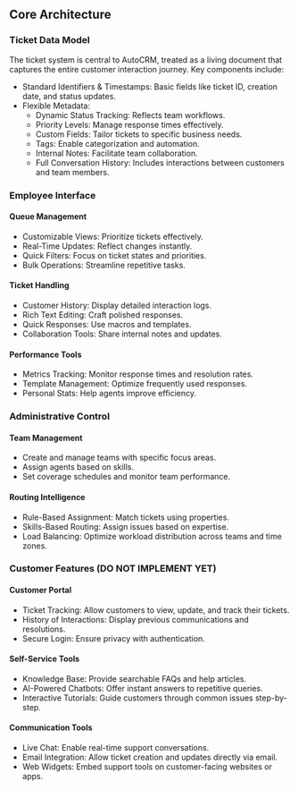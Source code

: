 
## Core Architecture  

### Ticket Data Model

The ticket system is central to AutoCRM, treated as a living document that captures the entire customer interaction journey. Key components include:

- Standard Identifiers & Timestamps: Basic fields like ticket ID, creation date, and status updates.
- Flexible Metadata:
  - Dynamic Status Tracking: Reflects team workflows.
  - Priority Levels: Manage response times effectively.
  - Custom Fields: Tailor tickets to specific business needs.
  - Tags: Enable categorization and automation.
  - Internal Notes: Facilitate team collaboration.
  - Full Conversation History: Includes interactions between customers and team members.

### Employee Interface

#### Queue Management
- Customizable Views: Prioritize tickets effectively.
- Real-Time Updates: Reflect changes instantly.
- Quick Filters: Focus on ticket states and priorities.
- Bulk Operations: Streamline repetitive tasks.

#### Ticket Handling

- Customer History: Display detailed interaction logs.
- Rich Text Editing: Craft polished responses.
- Quick Responses: Use macros and templates.
- Collaboration Tools: Share internal notes and updates.

#### Performance Tools
- Metrics Tracking: Monitor response times and resolution rates.
- Template Management: Optimize frequently used responses.
- Personal Stats: Help agents improve efficiency.

### Administrative Control

#### Team Management

- Create and manage teams with specific focus areas.
- Assign agents based on skills.
- Set coverage schedules and monitor team performance.

#### Routing Intelligence

- Rule-Based Assignment: Match tickets using properties.
- Skills-Based Routing: Assign issues based on expertise.
- Load Balancing: Optimize workload distribution across teams and time zones.

### Customer Features (DO NOT IMPLEMENT YET)

#### Customer Portal

- Ticket Tracking: Allow customers to view, update, and track their tickets.
- History of Interactions: Display previous communications and resolutions.
- Secure Login: Ensure privacy with authentication.

#### Self-Service Tools

- Knowledge Base: Provide searchable FAQs and help articles.
- AI-Powered Chatbots: Offer instant answers to repetitive queries.
- Interactive Tutorials: Guide customers through common issues step-by-step.

#### Communication Tools

- Live Chat: Enable real-time support conversations.
- Email Integration: Allow ticket creation and updates directly via email.
- Web Widgets: Embed support tools on customer-facing websites or apps.
